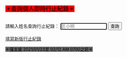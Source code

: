 <html>
<head>
<meta charset="UTF-8" />
<script type="text/javascript">
</script>
</head>
<body>
<font size="4" color="#000000" style= "background:#FF0000">＊查詢個人即時行止紀錄＊</font><br><br>
  
請輸入姓名查詢行止紀錄：
<input type="text" id="name" placeholder="王小明" size="15" autofocus/>
<input type="button" name="list" value="查詢" onclick="result();"> <!--  all.js -->
<br><br>
<a href="https://forms.gle/pYmZXRqKZaMsC5xZA">填寫新版行止紀錄</a><br>

<font size="2" color="#000000" style= "background:#666666">＊僅支援 2021/01/23至 02/12 AM 0700之前＊</font><br><br>
<font size="1"><span id="result"></span></font><br>
<script src="./all.js"></script>

</body>
</html>
